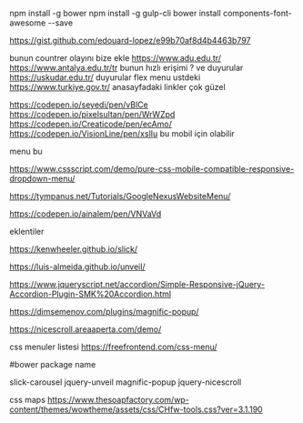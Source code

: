  npm install -g bower
 npm install -g gulp-cli
 bower install components-font-awesome --save


https://gist.github.com/edouard-lopez/e99b70af8d4b4463b797

bunun countrer olayını bize ekle 
https://www.adu.edu.tr/
https://www.antalya.edu.tr/tr  bunun hızlı erişimi ? ve duyurular 
https://uskudar.edu.tr/  duyurular flex menu ustdeki 
https://www.turkiye.gov.tr/  anasayfadaki linkler çok güzel 

https://codepen.io/seyedi/pen/vBlCe
https://codepen.io/pixelsultan/pen/WrWZpd
https://codepen.io/Creaticode/pen/ecAmo/
https://codepen.io/VisionLine/pen/xslIu    bu mobil için olabilir 



menu bu 

https://www.cssscript.com/demo/pure-css-mobile-compatible-responsive-dropdown-menu/


https://tympanus.net/Tutorials/GoogleNexusWebsiteMenu/


https://codepen.io/ainalem/pen/VNVaVd


eklentiler 


https://kenwheeler.github.io/slick/

https://luis-almeida.github.io/unveil/

https://www.jqueryscript.net/accordion/Simple-Responsive-jQuery-Accordion-Plugin-SMK%20Accordion.html

https://dimsemenov.com/plugins/magnific-popup/

https://nicescroll.areaaperta.com/demo/

css menuler listesi 
https://freefrontend.com/css-menu/

#bower package name 
 
slick-carousel
jquery-unveil
magnific-popup
jquery-nicescroll



css maps
https://www.thesoapfactory.com/wp-content/themes/wowtheme/assets/css/CHfw-tools.css?ver=3.1.190